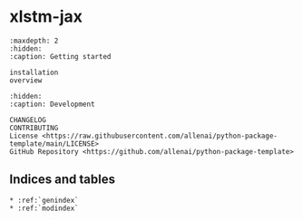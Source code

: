 # **xlstm-jax**

```{toctree}
:maxdepth: 2
:hidden:
:caption: Getting started

installation
overview
```

```{toctree}
:hidden:
:caption: Development

CHANGELOG
CONTRIBUTING
License <https://raw.githubusercontent.com/allenai/python-package-template/main/LICENSE>
GitHub Repository <https://github.com/allenai/python-package-template>
```

## Indices and tables

```{eval-rst}
* :ref:`genindex`
* :ref:`modindex`
```
